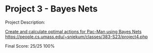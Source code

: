 # Project 3 - Bayes Nets

Project Description:

[Create and calculate optimal actions for Pac-Man using Bayes Nets
](https://people.cs.umass.edu/~sniekum/classes/383-S23/project4.php)https://people.cs.umass.edu/~sniekum/classes/383-S23/project4.php

Final Score: 
25/25
100%
